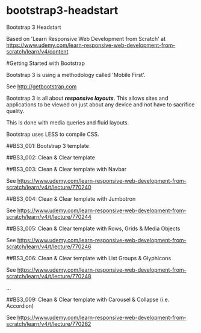 # bootstrap3-headstart
Bootstrap 3 Headstart

Based on 'Learn Responsive Web Development from Scratch' at https://www.udemy.com/learn-responsive-web-development-from-scratch/learn/v4/content

#Getting Started with Bootstrap

Bootstrap 3 is using a methodology called 'Mobile First'.

See http://getbootstrap.com

Bootstrap 3 is all about ***responsive layouts***. This allows sites and applications to be viewed on just about any device and not have to sacrifice quality.

This is done with media queries and fluid layouts.

Bootstrap uses LESS to compile CSS.

##BS3_001: Bootstrap 3 template

##BS3_002: Clean & Clear template

##BS3_003: Clean & Clear template with Navbar

See https://www.udemy.com/learn-responsive-web-development-from-scratch/learn/v4/t/lecture/770240

##BS3_004: Clean & Clear template with Jumbotron

See https://www.udemy.com/learn-responsive-web-development-from-scratch/learn/v4/t/lecture/770244

##BS3_005: Clean & Clear template with Rows, Grids & Media Objects

See https://www.udemy.com/learn-responsive-web-development-from-scratch/learn/v4/t/lecture/770246

##BS3_006: Clean & Clear template with List Groups & Glyphicons

See https://www.udemy.com/learn-responsive-web-development-from-scratch/learn/v4/t/lecture/770248

...

##BS3_009: Clean & Clear template with Carousel & Collapse (i.e. Accordion)

See https://www.udemy.com/learn-responsive-web-development-from-scratch/learn/v4/t/lecture/770262












